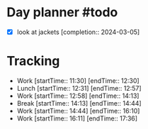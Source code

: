 # Day planner #todo 
- [x] look at jackets  [completion:: 2024-03-05]



# Tracking
- Work [startTime:: 11:30] [endTime:: 12:30]
- Lunch  [startTime:: 12:31] [endTime:: 12:57]
- Work [startTime:: 12:58] [endTime:: 14:13]
- Break  [startTime:: 14:13] [endTime:: 14:44]
- Work [startTime:: 14:44] [endTime:: 16:10]
- Work [startTime:: 16:11] [endTime:: 17:36]